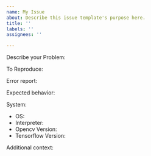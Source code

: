 ```yaml
---
name: My Issue
about: Describe this issue template's purpose here.
title: ''
labels: ''
assignees: ''

---
```


Describe your Problem:  
<!---A clear and concise description of what the problem is. -->

To Reproduce:  
<!---Steps to reproduce the behavior:

Go to '...'  
Click on '....'
-->
  
Error report:  
<!--  Shortened error report from python. --->

Expected behavior:  
<!---A clear and concise description of what you expected to happen.-->


System:
* OS: <!---[e.g. Ubuntu 18.04]-->
* Interpreter: <!---[e.g. Python 3.7]-->
* Opencv Version: <!---[e.g. Opencv 3.4]-->
* Tensorflow Version: <!---[e.g. Tensorflow 2.0]-->
   
Additional context:
<!---Add any other context about the problem here.-->
